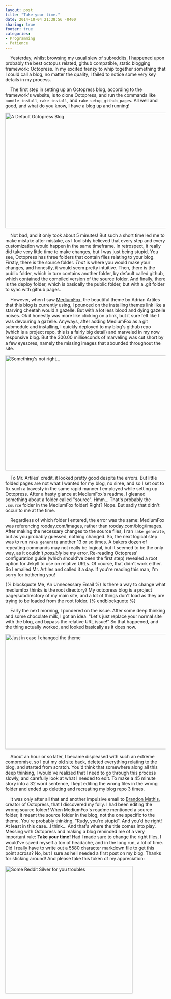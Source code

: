 ```yaml
---
layout: post
title: "Take your time."
date: 2014-10-04 21:38:56 -0400
sharing: true
footer: true
categories: 
- Programming
- Patience
---
```


&nbsp;&nbsp;&nbsp;&nbsp;Yesterday, whilst browsing my usual slew of subreddits, I happened upon probably the best octopus related, github compatible, static blogging framework: Octopress. In my excited frenzy to whip together something that I could call a blog, no matter the quality, I failed to notice some very key details in my process. 

<!--more-->

&nbsp;&nbsp;&nbsp;&nbsp;The first step in setting up an Octopress blog, according to the framework's website, is to clone Octopress, and run the commands like ```bundle install```, ```rake install```, and ```rake setup_github_pages```. All well and good, and what do you know, I have a blog up and running!

<a href="http://i.imgur.com/9yxAMwX.png"><img src="http://i.imgur.com/9yxAMwX.png" alt="A Default Octopress Blog" width="640px" height="360px"></a>

&nbsp;&nbsp;&nbsp;&nbsp;Not bad, and it only took about 5 minutes! But such a short time led me to make mistake after mistake, as I foolishly believed that every step and every customization would happen in the same timeframe. In retrospect, it really did take very little time to make changes, but I was just being stupid. You see, Octopress has three folders that contain files relating to your blog. Firstly, there is the source folder. _That_ is where you would make your changes, and honestly, it would seem pretty intuitive. Then, there is the public folder, which in turn contains another folder, by default called github, which contained the compiled version of the source folder. And finally, there is the deploy folder, which is basically the public folder, but with a .git folder to sync with github pages. 

&nbsp;&nbsp;&nbsp;&nbsp;However, when I saw [MediumFox](https://github.com/sevenadrian/MediumFox), the beautiful theme by Adrian Artiles that this blog is currently using, I pounced on the installing themes link like a starving cheetah would a gazelle. But with a lot less blood and dying gazelle noises. Ok it honestly was more like clicking on a link, but it sure felt like I was devouring a gazelle. Anyways, after adding MediumFox as a git submodule and installing, I quickly deployed to my blog's github repo (which is a project repo, this is a fairly big detail) and marveled in my now responsive blog. But the 300.00 milliseconds of marveling was cut short by a few eyesores, namely the missing images that abounded throughout the site.

<a href="http://i.imgur.com/MiTa57P.png"><img src="http://i.imgur.com/MiTa57P.png" alt="Something's not right..." width="640px" height="360px"></a>

&nbsp;&nbsp;&nbsp;&nbsp;To Mr. Artiles' credit, it looked pretty good despite the errors. But little folded pages are not what I wanted for my blog, no siree, and so I set out to fix such a travesty in the same rapid manner I employed while setting up Octopress. After a hasty glance at MediumFox's readme, I gleaned something about a folder called "source". Hmm... That's probably the ```.source``` folder in the MediumFox folder! Right? Nope. But sadly that didn't occur to me at the time. 

&nbsp;&nbsp;&nbsp;&nbsp;Regardless of which folder I entered, the error was the same: MediumFox was referencing rooday.com/images, rather than rooday.com/blog/images. After making the necessary changes to the source files, I ran ```rake generate```, but as you probably guessed, nothing changed. So, the next logical step was to run ```rake generate``` another 13 or so times. A bakers dozen of repeating commands may not really be logical, but it seemed to be the only way, as it couldn't _possibly_ be _my_ error. Re-reading Octopress' configuration guide (which should've been the first step) revealed a root option for Jekyll to use on relative URLs. Of course, that didn't work either. So I emailed Mr. Artiles and called it a day. If you're reading this man, I'm sorry for bothering you!

{% blockquote Me, An Unnecessary Email %}
Is there a way to change what mediumfox thinks is the root directory? My octopress blog is a project page/subdirectory of my main site, and a lot of things don't load as they are trying to be loaded from the root folder. 
{% endblockquote %}

&nbsp;&nbsp;&nbsp;&nbsp;Early the next morning, I pondered on the issue. After some deep thinking and some chocolate milk, I got an idea. "Let's just replace your normal site with the blog, and bypass the relative URL issue!" So that happened, and the thing actually worked, and looked basically as it does now.

<a href="http://i.imgur.com/DoDsMq0.jpg"><img src="http://i.imgur.com/DoDsMq0.jpg" alt="Just in case I changed the theme" width="640px" height="360px"></a>

&nbsp;&nbsp;&nbsp;&nbsp;About an hour or so later, I became displeased with such an extreme compromise, so I put my [old site](http://rooday.com/) back, deleted everything relating to the blog, and started from scratch. You'd think that somewhere along all this deep thinking, I would've realized that I need to go through this process slowly, and carefully look at what I needed to edit. To make a 45 minute story into a 32 word sentence, I kept editing the wrong files in the wrong folder and ended up deleting and recreating my blog repo 3 times. 

&nbsp;&nbsp;&nbsp;&nbsp;It was only after all that and another impulsive email to [Brandon Mathis](https://github.com/imathis), creator of Octopress, that I discovered my folly. I had been editing the wrong source folder! When MediumFox's readme mentioned a source folder, it meant the source folder in the blog, not the one specific to the theme. You're probably thinking, "Rudy, you're stupid". And you'd be right! At least in this case...I think... And that's where the title comes into play. Messing with Octopress and making a blog reminded me of a very important rule: **Take your time!** Had I made sure to change the right files, I would've saved myself a ton of headache, and in the long run, a lot of time. Did I really have to write out a 5580 character markdown file to get this point across? No, but I sure as hell needed a first post on my blog. Thanks for sticking around! And please take this token of my appreciation:

<a href="http://img.pandawhale.com/93002-reddit-silver-medal-meme-funny-B9d2.jpeg"><img src="http://img.pandawhale.com/93002-reddit-silver-medal-meme-funny-B9d2.jpeg" alt="Some Reddit Silver for you troubles" width="400px" height="400px"></a>